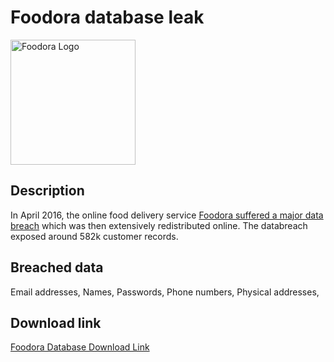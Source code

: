 # Foodora database leak

<img src="https://logos.haveibeenpwned.com/Foodora.png" alt="Foodora Logo" width="200" height="200">

## Description

In April 2016, the online food delivery service <a href="https://www.databreachtoday.com/delivery-hero-confirms-foodora-data-breach-a-14435" target="_blank" rel="noopener">Foodora suffered a major data breach</a> which was then extensively redistributed online. The databreach exposed around 582k customer records.

## Breached data

Email addresses, Names, Passwords, Phone numbers, Physical addresses,


## Download link

[Foodora Database Download Link](https://buzzheavier.com/fe8e571wee0g)
